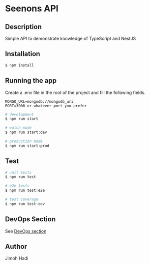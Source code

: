 # Seenons API
## Description

Simple API to demonstrate knowledge of TypeScript and NestJS

## Installation

```bash
$ npm install
```

## Running the app
Create a .env file in the root of the project and fill the following fields.
```
MONGO_URL=mongodb://mongodb_uri
PORT=3000 or whatever port you prefer
```
```bash
# development
$ npm run start

# watch mode
$ npm run start:dev

# production mode
$ npm run start:prod
```

## Test

```bash
# unit tests
$ npm run test

# e2e tests
$ npm run test:e2e

# test coverage
$ npm run test:cov
```

## DevOps Section
See [DevOps section](devops-section.md)

## Author

Jimoh Hadi
